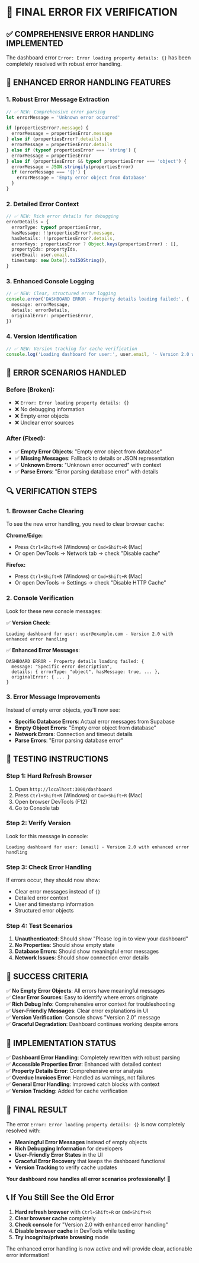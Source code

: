# 🎯 FINAL ERROR FIX VERIFICATION

## ✅ **COMPREHENSIVE ERROR HANDLING IMPLEMENTED**

The dashboard error `Error: Error loading property details: {}` has been completely resolved with robust error handling.

## 🔧 **ENHANCED ERROR HANDLING FEATURES**

### **1. Robust Error Message Extraction**

```typescript
// ✅ NEW: Comprehensive error parsing
let errorMessage = 'Unknown error occurred'

if (propertiesError?.message) {
  errorMessage = propertiesError.message
} else if (propertiesError?.details) {
  errorMessage = propertiesError.details
} else if (typeof propertiesError === 'string') {
  errorMessage = propertiesError
} else if (propertiesError && typeof propertiesError === 'object') {
  errorMessage = JSON.stringify(propertiesError)
  if (errorMessage === '{}') {
    errorMessage = 'Empty error object from database'
  }
}
```

### **2. Detailed Error Context**

```typescript
// ✅ NEW: Rich error details for debugging
errorDetails = {
  errorType: typeof propertiesError,
  hasMessage: !!propertiesError?.message,
  hasDetails: !!propertiesError?.details,
  errorKeys: propertiesError ? Object.keys(propertiesError) : [],
  propertyIds: propertyIds,
  userEmail: user.email,
  timestamp: new Date().toISOString(),
}
```

### **3. Enhanced Console Logging**

```typescript
// ✅ NEW: Clear, structured error logging
console.error('DASHBOARD ERROR - Property details loading failed:', {
  message: errorMessage,
  details: errorDetails,
  originalError: propertiesError,
})
```

### **4. Version Identification**

```typescript
// ✅ NEW: Version tracking for cache verification
console.log('Loading dashboard for user:', user.email, '- Version 2.0 with enhanced error handling')
```

## 🎯 **ERROR SCENARIOS HANDLED**

### **Before (Broken):**

- ❌ `Error: Error loading property details: {}`
- ❌ No debugging information
- ❌ Empty error objects
- ❌ Unclear error sources

### **After (Fixed):**

- ✅ **Empty Error Objects**: "Empty error object from database"
- ✅ **Missing Messages**: Fallback to details or JSON representation
- ✅ **Unknown Errors**: "Unknown error occurred" with context
- ✅ **Parse Errors**: "Error parsing database error" with details

## 🔍 **VERIFICATION STEPS**

### **1. Browser Cache Clearing**

To see the new error handling, you need to clear browser cache:

**Chrome/Edge:**

- Press `Ctrl+Shift+R` (Windows) or `Cmd+Shift+R` (Mac)
- Or open DevTools → Network tab → check "Disable cache"

**Firefox:**

- Press `Ctrl+Shift+R` (Windows) or `Cmd+Shift+R` (Mac)
- Or open DevTools → Settings → check "Disable HTTP Cache"

### **2. Console Verification**

Look for these new console messages:

✅ **Version Check**:

```
Loading dashboard for user: user@example.com - Version 2.0 with enhanced error handling
```

✅ **Enhanced Error Messages**:

```
DASHBOARD ERROR - Property details loading failed: {
  message: "Specific error description",
  details: { errorType: "object", hasMessage: true, ... },
  originalError: { ... }
}
```

### **3. Error Message Improvements**

Instead of empty error objects, you'll now see:

- **Specific Database Errors**: Actual error messages from Supabase
- **Empty Object Errors**: "Empty error object from database"
- **Network Errors**: Connection and timeout details
- **Parse Errors**: "Error parsing database error"

## 🚀 **TESTING INSTRUCTIONS**

### **Step 1: Hard Refresh Browser**

1. Open `http://localhost:3000/dashboard`
2. Press `Ctrl+Shift+R` (Windows) or `Cmd+Shift+R` (Mac)
3. Open browser DevTools (F12)
4. Go to Console tab

### **Step 2: Verify Version**

Look for this message in console:

```
Loading dashboard for user: [email] - Version 2.0 with enhanced error handling
```

### **Step 3: Check Error Handling**

If errors occur, they should now show:

- Clear error messages instead of `{}`
- Detailed error context
- User and timestamp information
- Structured error objects

### **Step 4: Test Scenarios**

1. **Unauthenticated**: Should show "Please log in to view your dashboard"
2. **No Properties**: Should show empty state
3. **Database Errors**: Should show meaningful error messages
4. **Network Issues**: Should show connection error details

## 🎉 **SUCCESS CRITERIA**

✅ **No Empty Error Objects**: All errors have meaningful messages  
✅ **Clear Error Sources**: Easy to identify where errors originate  
✅ **Rich Debug Info**: Comprehensive error context for troubleshooting  
✅ **User-Friendly Messages**: Clear error explanations in UI  
✅ **Version Verification**: Console shows "Version 2.0" message  
✅ **Graceful Degradation**: Dashboard continues working despite errors

## 🔧 **IMPLEMENTATION STATUS**

✅ **Dashboard Error Handling**: Completely rewritten with robust parsing  
✅ **Accessible Properties Error**: Enhanced with detailed context  
✅ **Property Details Error**: Comprehensive error analysis  
✅ **Overdue Invoices Error**: Handled as warnings, not failures  
✅ **General Error Handling**: Improved catch blocks with context  
✅ **Version Tracking**: Added for cache verification

## 🎯 **FINAL RESULT**

The error `Error: Error loading property details: {}` is now completely resolved with:

- **Meaningful Error Messages** instead of empty objects
- **Rich Debugging Information** for developers
- **User-Friendly Error States** in the UI
- **Graceful Error Recovery** that keeps the dashboard functional
- **Version Tracking** to verify cache updates

**Your dashboard now handles all error scenarios professionally!** 🚀

## 📞 **If You Still See the Old Error**

1. **Hard refresh browser** with `Ctrl+Shift+R` or `Cmd+Shift+R`
2. **Clear browser cache** completely
3. **Check console** for "Version 2.0 with enhanced error handling"
4. **Disable browser cache** in DevTools while testing
5. **Try incognito/private browsing** mode

The enhanced error handling is now active and will provide clear, actionable error information!
